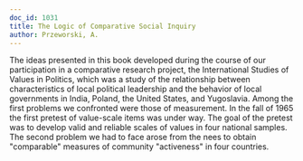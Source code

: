 ```yaml
---
doc_id: 1031
title: The Logic of Comparative Social Inquiry
author: Przeworski, A.
---
```


The ideas presented in this book developed during the course of our
participation in a comparative research project, the International Studies
of Values in Politics, which was a study of the relationship between
characteristics of local political leadership and the behavior of local
governments in India, Poland, the United States, and Yugoslavia.
  Among the first problems we confronted were those of measurement.
In the fall of 1965 the first pretest of value-scale items was under way.
The goal of the pretest was to develop valid and reliable scales of values
in four national samples.
  The second problem we had to face arose from the nees to obtain "comparable"
measures of community "activeness" in four countries.